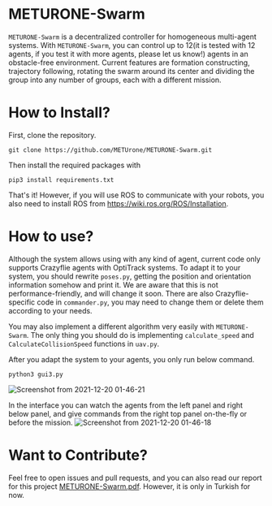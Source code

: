 # METURONE-Swarm

`METURONE-Swarm` is a decentralized controller for homogeneous multi-agent systems. With `METURONE-Swarm`, you can control up to 12(it is tested with 12 agents, if you test it with more agents, please let us know!) agents in an obstacle-free environment. Current features are formation constructing, trajectory following, rotating the swarm around its center and dividing the group into any number of groups, each with a different mission.

# How to Install?
First, clone the repository.
```shell
git clone https://github.com/METUrone/METURONE-Swarm.git
```
Then install the required packages with
```shell
pip3 install requirements.txt
```
That's it! However, if you will use ROS to communicate with your robots, you also need to install ROS from https://wiki.ros.org/ROS/Installation.

# How to use?
Although the system allows using with any kind of agent, current code only supports Crazyflie agents with OptiTrack systems. To adapt it to your system, you should rewrite `poses.py`, getting the position and orientation information somehow and print it. We are aware that this is not performance-friendly, and will change it soon. There are also Crazyflie-specific code in `commander.py`, you may need to change them or delete them according to your needs. 

You may also implement a different algorithm very easily with `METURONE-Swarm`. The only thing you should do is implementing `calculate_speed` and `CalculateCollisionSpeed` functions in `uav.py`. 

After you adapt the system to your agents, you only run below command.
```shell
python3 gui3.py
```
![Screenshot from 2021-12-20 01-46-21](https://user-images.githubusercontent.com/41516584/146693627-4f016412-d800-482b-8dee-90d365671d9e.png)

In the interface you can watch the agents from the left panel and right below panel, and give commands from the right top panel on-the-fly or before the mission.
![Screenshot from 2021-12-20 01-46-18](https://user-images.githubusercontent.com/41516584/146693635-8a67a6ca-519f-441f-8cc5-0fbee06fcfac.png)


# Want to Contribute?
Feel free to open issues and pull requests, and you can also read our report for this project [METURONE-Swarm.pdf](https://github.com/METUrone/METURONE-Swarm/files/7741726/METURONE-Swarm.pdf). However, it is only in Turkish for now.
